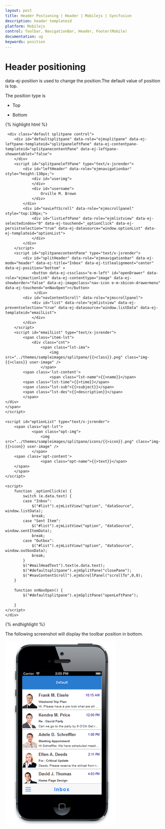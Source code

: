 ```yaml
---
layout: post
title: Header Postioning | Header | Mobilejs | Syncfusion
description: header templateid
platform: Mobilejs
control: Toolbar, NavigationBar, Header, Footer(Mobile)
documentation: ug
keywords: position
---
```


# Header positioning

data-ej-position is used to change the position.The default value of position is top.

The position type is

* Top

* Bottom

{% highlight html %}
 	
	 <div class="default splitpane control">
        <div id="defaultsplitpane" data-role="ejmsplitpane" data-ej-leftpane-templateid="splitpaneleftPane" data-ej-contentpane-templateid="splitpanecontentPane" data-ej-leftpane-showontablet="false">
        </div>
        <script id="splitpaneleftPane" type="text/x-jsrender">
            <div id="leftHeader" data-role="ejmnavigationbar" style="height:130px;">
                <div id="userimg">
                </div>
                <div id="username">
                    Orville M. Brown
                </div>
            </div>
            <div id="navLeftScroll" data-role="ejmscrollpanel" style="top:130px;">
                <div id="listLeftPane" data-role="ejmlistview" data-ej-selectedindex="0" data-ej-touchend="_optionClick" data-ej-persistselection="true" data-ej-datasource="window.optionList" data-ej-templateid="optionList">
                </div>
            </div>
        </script>
        <script id="splitpanecontentPane" type="text/x-jsrender">
            <div id="splitHeader" data-role="ejmnavigationbar" data-ej-mode="header" data-ej-title="Inbox" data-ej-titlealignment="center" data-ej-position="bottom" >
                <button data-ej-cssclass="e-m-left" id="openDrawer" data-role="ejmactionlink" data-ej-contenttype="image" data-ej-showborder="false" data-ej-imageclass="nav-icon e-m-sbicon-drawermenu" data-ej-touchend="onNavOpen"></button>
                 </div>
            <div id="navContentScroll" data-role="ejmscrollpanel">
                <div id="list" data-role="ejmlistview" data-ej-preventselection="true" data-ej-datasource="window.listData" data-ej-templateid="emailList">
                </div>
            </div>
        </script>
        <script id="emailList" type="text/x-jsrender">
            <span class="item-lst">
                <div class="cnt">
                    <span class="lst-ima">
                        <img src="../themes/sampleimages/splitpane/{{>class}}.png" class="img-{{>class}} user-image" />
                    </span>
            <span class='lst-content'>
                        <span class="lst-name">{{>name}}</span>
            <span class="lst-time">{{>time}}</span>
            <span class="lst-sub">{{>subject}}</span>
            <span class="lst-des">{{>description}}</span>
            </span>
    </div>
    </span>
    </script>

    <script id="optionList" type="text/x-jsrender">
        <span class="opt-lst">
                <span class="opt-img">
                    <img src="../themes/sampleimages/splitpane/icons/{{>icon}}.png" class="img-{{>icon}} user-image" />
                </span>
        <span class='opt-content'>
                    <span class="opt-name">{{>text}}</span>
        </span>
        </span>
    </script>

    <script>
        function _optionClick(e) {
            switch (e.data.text) {
            case "Inbox":
                $("#list").ejmListView("option", "dataSource", window.listData);
                break;
            case "Sent Item":
                $("#list").ejmListView("option", "dataSource", window.sentItemData);
                break;
            case "Outbox":
                $("#list").ejmListView("option", "dataSource", window.outboxData);
                break;
            }
            $("#mailHeadText").text(e.data.text);
            $("#defaultsplitpane").ejmSplitPane("closePane");
            $("#navContentScroll").ejmScrollPanel("scrollTo",0,0);
        }

        function onNavOpen() {
            $("#defaultsplitpane").ejmSplitPane("openLeftPane");

        }
    </script>
    </div>

{% endhighlight %}

The following screenshot will display the toolbar position in bottom.

![](Header-Positioning-images/header-positioning-img1.png)